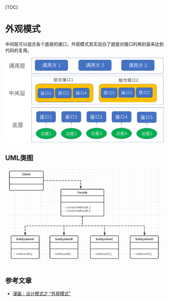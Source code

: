 [TOC]

# 外观模式

中间层可以组合各个底层的接口，外观模式其实说白了就是对接口的再封装来达到代码的复用。

![图片](./外观模式.assets/640.png)

## UML类图

![图片](./外观模式.assets/640-1673924956687-3.png)

## 参考文章

- [漫画：设计模式之 “外观模式”](https://mp.weixin.qq.com/s/b2N4kkX4_KPffl7Kt5x4iA)